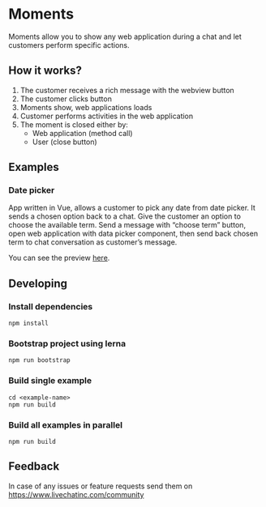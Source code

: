 # Moments

Moments allow you to show any web application during a chat and let customers perform specific actions.

## How it works?

1. The customer receives a rich message with the webview button
2. The customer clicks button
3. Moments show, web applications loads
4. Customer performs activities in the web application
5. The moment is closed either by:
   - Web application (method call)
   - User (close button)

## Examples

### Date picker

App written in Vue, allows a customer to pick any date from date picker. It sends a chosen option back to a chat. Give the customer an option to choose the available term. Send a message with “choose term” button, open web application with data picker component, then send back chosen term to chat conversation as customer’s message.


You can see the preview [here](https://cdn.livechat-static.com/moments-apps-examples/datepicker/).

## Developing

### Install dependencies
```
npm install
```

### Bootstrap project using lerna
```
npm run bootstrap
```

### Build single example
```
cd <example-name>
npm run build
```

### Build all examples in parallel
```
npm run build
```


## Feedback

In case of any issues or feature requests send them on https://www.livechatinc.com/community
